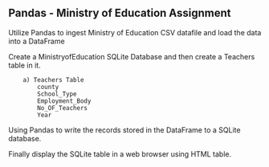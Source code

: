 ## Pandas - Ministry of Education Assignment

Utilize Pandas to ingest Ministry of Education CSV datafile and load the data into a DataFrame
    
Create a MinistryofEducation SQLite Database and then create a Teachers table in it. 
        
        a) Teachers Table
            county
            School_Type
            Employment_Body
            No_OF_Teachers
            Year
            
Using Pandas to write the records stored in the DataFrame to a SQLite database.


Finally display the SQLite table in a web browser using HTML table.
